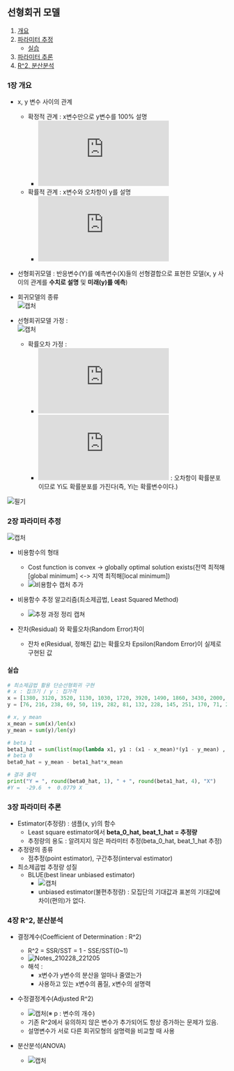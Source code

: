 ## 선형회귀 모델
1. [개요](#1장-개요)   
2. [파라미터 추정](#2장-파라미터-추정)   
    - [실습](#실습)   
3. [파라미터 추론](#3장-파라미터-추론)   
4. [R^2, 분산분석](#4장-R^2,-분산분석)   

### 1장 개요
- x, y 변수 사이의 관계
    - 확정적 관계 : x변수만으로 y변수를 100% 설명
        - ![수식](https://latex.codecogs.com/gif.latex?Y%20%3D%20f%28x%29)
    - 확률적 관계 : x변수와 오차항이 y를 설명
        - ![수식](https://latex.codecogs.com/gif.latex?Y%20%3D%20f%28x%29%20&plus;%20%5Cvarepsilon)

- 선형회귀모델 : 반응변수(Y)를 예측변수(X)들의 선형결합으로 표현한 모델(x, y 사이의 관계를 **수치로 설명** 및 **미래(y)를 예측**)
- 회귀모델의 종류   
![캡처](https://user-images.githubusercontent.com/43491168/109406634-089a2900-79be-11eb-992e-686440967551.PNG)

- 선형회귀모델 가정 :    
![캡처](https://user-images.githubusercontent.com/43491168/109406817-6aa75e00-79bf-11eb-8e82-7f8109e3e49d.PNG)
    - 확률오차 가정 : 
        - ![수식](https://latex.codecogs.com/gif.latex?%5Cvarepsilon_%7Bi%7D%20%5Csim%20N%28o%2C%20%5Csigma%20%5E%7B2%7D%29%2C%20i%20%3D%201%2C2%2C...%2Cn) 
        - ![수식](https://latex.codecogs.com/gif.latex?Y_%7Bi%7D%20%3D%20%5Cbeta%20_%7B0%7D%20&plus;%20%5Cbeta%20_%7B1%7Dx_%7Bi%7D%20&plus;%20%5Cvarepsilon) : 오차항이 확률분포 이므로 Yi도 확률분포를 가진다(즉, Yi는 확률변수이다.)
<!--이하 필기 대체-->
![필기](https://user-images.githubusercontent.com/43491168/109407365-8dd40c80-79c3-11eb-8037-538d75883c88.png)

### 2장 파라미터 추정
![캡처](https://user-images.githubusercontent.com/43491168/109409119-3d64ab00-79d3-11eb-83b8-f35fec2292ae.PNG)

- 비용함수의 형태
    - Cost function is convex -> globally optimal solution exists(전역 최적해[global minimum] <-> 지역 최적해[local minimum])
    - ![비용함수 캡처 추가](https://user-images.githubusercontent.com/43491168/109411393-2038d800-79e5-11eb-97e6-26cfec47039a.PNG)

- 비용함수 추정 알고리즘(최소제곱법, Least Squared Method)
    - ![추정 과정 정리 캡쳐](https://user-images.githubusercontent.com/43491168/109411182-90465e80-79e3-11eb-8b89-a258f273cde8.PNG)

- 잔차(Residual) 와 확률오차(Random Error)차이
    - 잔차 e(Residual, 정해진 값)는 확률오차 Epsilon(Random Error)이 실제로 구현된 값

#### 실습

```python
# 최소제곱법 활용 단순선형회귀 구현
# x : 집크기 / y : 집가격
x = [1380, 3120, 3520, 1130, 1030, 1720, 3920, 1490, 1860, 3430, 2000, 3660, 2500, 1220, 1390]
y = [76, 216, 238, 69, 50, 119, 282, 81, 132, 228, 145, 251, 170, 71, 29]

# x, y mean
x_mean = sum(x)/len(x)
y_mean = sum(y)/len(y)

# beta 1
beta1_hat = sum(list(map(lambda x1, y1 : (x1 - x_mean)*(y1 - y_mean) , x, y))) / sum(list(map(lambda x1 : (x1 - x_mean)**2 , x)))
# beta 0
beta0_hat = y_mean - beta1_hat*x_mean

# 결과 출력
print("Y = ", round(beta0_hat, 1), " + ", round(beta1_hat, 4), "X")
#Y =  -29.6  +  0.0779 X
```
### 3장 파라미터 추론
- Estimator(추정량) : 샘플(x, y)의 함수
    - Least square estimator에서 **beta_0_hat, beat_1_hat = 추정량**
    - 추정량의 용도 : 알려지지 않은 파라미터 추정(beta_0_hat, beat_1_hat 추정)
- 추정량의 종류
    - 점추정(point estimator), 구간추정(interval estimator)
- 최소제곱법 추정량 성질
    - BLUE(best linear unbiased estimator)
        - ![캡처](https://user-images.githubusercontent.com/43491168/109418744-45d9d780-7a0d-11eb-84b4-a822af545b4e.PNG)
        - unbiased estimator(불편추정량) : 모집단의 기대값과 표본의 기대값에 차이(편의)가 없다.

### 4장 R^2, 분산분석
- 결정계수(Coefficient of Determination : R^2)
    - R^2 = SSR/SST = 1 - SSE/SST(0~1)
    - ![Notes_210228_221205](https://user-images.githubusercontent.com/43491168/109419716-2db88700-7a12-11eb-9aaa-3fbf6a3647b3.jpg)    
    - 해석 :
        - x변수가 y변수의 분산을 얼마나 줄였는가
        - 사용하고 있는 x변수의 품질, x변수의 설명력

- 수정결정계수(Adjusted R^2)
    - ![캡처](https://user-images.githubusercontent.com/43491168/109419701-14afd600-7a12-11eb-9eb1-8449b108bab3.PNG)(※ p : 변수의 개수)     
    - 기존 R^2에서 유의하지 않은 변수가 추가되어도 항상 증가하는 문제가 있음.
    - 설명변수가 서로 다른 회귀모형의 설명력을 비교할 때 사용
- 분산분석(ANOVA)
    - ![캡처](https://user-images.githubusercontent.com/43491168/109419937-4a08f380-7a13-11eb-9252-a6ebd94160a5.PNG)



